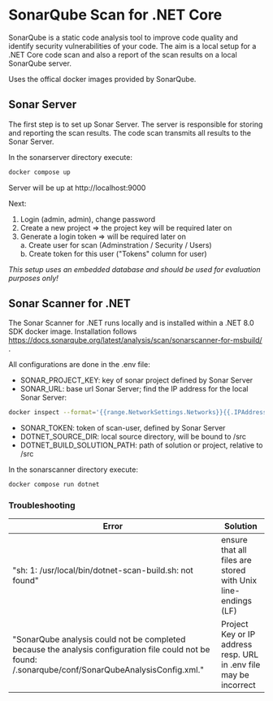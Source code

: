 # SonarQube Scan for .NET Core

SonarQube is a static code analysis tool to improve code quality and identify security vulnerabilities of your code.
The aim is a local setup for a .NET Core code scan and also a report of the scan results on a local SonarQube server.

Uses the offical docker images provided by SonarQube.

## Sonar Server

The first step is to set up Sonar Server. The server is responsible for storing and reporting the scan results. The code scan transmits all results to the Sonar Server.

In the sonarserver directory execute:
```bash
docker compose up
```
Server will be up at http://localhost:9000

Next: 
1. Login (admin, admin), change password
2. Create a new project => the project key will be required later on
3. Generate a login token => will be required later on  
        a. Create user for scan (Adminstration / Security / Users)  
        b. Create token for this user ("Tokens" column for user)

_This setup uses an embedded database and should be used for evaluation purposes only!_

## Sonar Scanner for .NET

The Sonar Scanner for .NET runs locally and is installed within a .NET 8.0 SDK docker image.
Installation follows https://docs.sonarqube.org/latest/analysis/scan/sonarscanner-for-msbuild/ .

All configurations are done in the .env file:
* SONAR_PROJECT_KEY: key of sonar project defined by Sonar Server
* SONAR_URL: base url Sonar Server; find the IP address for the local Sonar Server:
```bash
docker inspect --format='{{range.NetworkSettings.Networks}}{{.IPAddress}}{{end}}' sonarserver-sonarserver-1
```
* SONAR_TOKEN: token of scan-user, defined by Sonar Server
* DOTNET_SOURCE_DIR: local source directory, will be bound to /src
* DOTNET_BUILD_SOLUTION_PATH: path of solution or project, relative to /src

In the sonarscanner directory execute:
```bash
docker compose run dotnet
```

### Troubleshooting

| Error | Solution |
| ----- | -------- |
| "sh: 1: /usr/local/bin/dotnet-scan-build.sh: not found" | ensure that all files are stored with Unix line-endings (LF) |
| "SonarQube analysis could not be completed because the analysis configuration file could not be found: /.sonarqube/conf/SonarQubeAnalysisConfig.xml." | Project Key or IP address resp. URL in .env file may be incorrect |